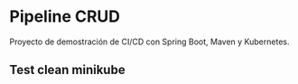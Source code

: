 # Pipeline CRUD

Proyecto de demostración de CI/CD con Spring Boot, Maven y Kubernetes.

## Test clean minikube